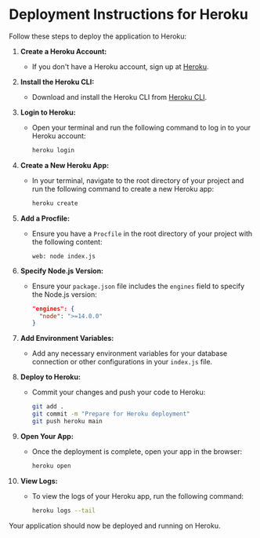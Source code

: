 # Deployment Instructions for Heroku

Follow these steps to deploy the application to Heroku:

1. **Create a Heroku Account:**
   - If you don't have a Heroku account, sign up at [Heroku](https://signup.heroku.com/).

2. **Install the Heroku CLI:**
   - Download and install the Heroku CLI from [Heroku CLI](https://devcenter.heroku.com/articles/heroku-cli).

3. **Login to Heroku:**
   - Open your terminal and run the following command to log in to your Heroku account:
     ```sh
     heroku login
     ```

4. **Create a New Heroku App:**
   - In your terminal, navigate to the root directory of your project and run the following command to create a new Heroku app:
     ```sh
     heroku create
     ```

5. **Add a Procfile:**
   - Ensure you have a `Procfile` in the root directory of your project with the following content:
     ```
     web: node index.js
     ```

6. **Specify Node.js Version:**
   - Ensure your `package.json` file includes the `engines` field to specify the Node.js version:
     ```json
     "engines": {
       "node": ">=14.0.0"
     }
     ```

7. **Add Environment Variables:**
   - Add any necessary environment variables for your database connection or other configurations in your `index.js` file.

8. **Deploy to Heroku:**
   - Commit your changes and push your code to Heroku:
     ```sh
     git add .
     git commit -m "Prepare for Heroku deployment"
     git push heroku main
     ```

9. **Open Your App:**
   - Once the deployment is complete, open your app in the browser:
     ```sh
     heroku open
     ```

10. **View Logs:**
    - To view the logs of your Heroku app, run the following command:
      ```sh
      heroku logs --tail
      ```

Your application should now be deployed and running on Heroku.
